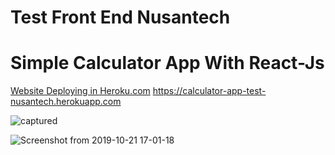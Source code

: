 # Test Front End Nusantech
# Simple Calculator App With React-Js

<a href='https://calculator-app-test-nusantech.herokuapp.com'>Website Deploying in Heroku.com</a>
https://calculator-app-test-nusantech.herokuapp.com

![captured](https://user-images.githubusercontent.com/50833200/67232577-d7c1ef80-f46b-11e9-8692-10e10bdd25ce.gif)

![Screenshot from 2019-10-21 17-01-18](https://user-images.githubusercontent.com/50833200/67196142-70348180-f424-11e9-8f53-c9747ee3c04a.png)


